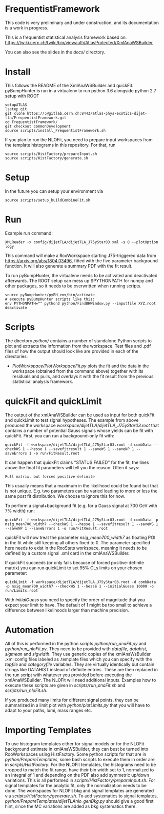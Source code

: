 # FrequentistFramework

This code is very preliminary and under construction, and its documentation is a work in progress. 

This is a frequentist statistical analysis framework based on:
https://twiki.cern.ch/twiki/bin/viewauth/AtlasProtected/XmlAnaWSBuilder

You can also see the slides in the _docs/_ directory. 

# Install

This follows the README of the XmlAnaWSBuilder and quickFit. pyBumpHunter is run in a virtualenv to run python 3.6 alongside python 2.7 setup with ROOT

```
setupATLAS
lsetup git
git clone https://:@gitlab.cern.ch:8443/atlas-phys-exotics-dijet-tla/FrequentistFramework.git
cd FrequentistFramework/
git checkout commonDevelopment
source scripts/install_FrequentistFramework.sh
```

If you plan to run the NLOFit, you need to prepare input workspaces from the template histograms in this repository. For that, run
```
source scripts/HistFactory/prepareInput.sh
source scripts/HistFactory/generate.sh
```

# Setup

In the future you can setup your environment via
```
source scripts/setup_buildCombineFit.sh
```

# Run

Example run command:
```
XMLReader -x config/dijetTLA/dijetTLA_J75yStar03.xml -s 0 --plotOption logy
```
This command will make a RooWorkspace starting J75-triggered data from https://arxiv.org/abs/1804.03496, fitted with the five parameter background function. It will also generate a summary PDF with the fit result.

To run pyBumpHunter, the virtualenv needs to be activated and deactivated afterwards. The ROOT setup can mess up $PYTHONPATH for numpy and other packages, so it needs to be overwritten when running scripts.
```
source pyBumpHunter/pyBH_env/bin/activate
# execute pyBumpHunter scripts like this:
env PYTHONPATH="" python3 python/FindBHWindow.py --inputfile XYZ.root
deactivate
```

# Scripts

The directory _python/_ contains a number of standalone Python scripts to plot and extracts the information from the workspace. Test files and .pdf files of how the output should look like are provided in each of the directories. 

   * _PlotWorkspace/PlotWorkspaceFit.py_ plots the fit and the data in the workspace (obtained from the command above) together with its residuals and pulls, and overlays it with the fit result from the previous statistical analysis framework. 

# quickFit and quickLimit

The output of the xmlAnaWSBuilder can be used as input for both quickFit and quickLimit to test signal hypotheses. The example from above produced the workspace _workspace/dijetTLA/dijetTLA_J75yStar03.root_ that contains a number of potential Gauss signals whose yields can be fit with quickFit. First, you can run a background-only fit with:
```
quickFit -f workspace/dijetTLA/dijetTLA_J75yStar03.root -d combData --checkWS 1 --hesse 1 --savefitresult 1 --saveWS 1 --saveNP 1 --saveErrors 1 -o run/FitResult.root
```
It can happen that quickFit claims "STATUS FAILED" for the fit, the lines above the final fit parameters will tell you the reason. Often it says:
```
Full matrix, but forced positive-definite
```
This usually means that a maximum in the likelihood could be found but that is not unique. E.g. two parameters can be varied leading to more or less the same post fit distribution. We choose to ignore this for now. 

To perform a signal+background fit (e.g. for a Gauss signal at 700 GeV with 7% width) run:
```
quickFit -f workspace/dijetTLA/dijetTLA_J75yStar03.root -d combData -p nsig_mean700_width7 --checkWS 1 --hesse 1 --savefitresult 1 --saveWS 1 --saveNP 1 --saveErrors 1 -o run/FitResult.root
```
quickFit will now treat the parameter _nsig_mean700_width7_ as floating POI in the fit while still keeping all others fixed to 0. The parameter specified here needs to exist in the RooStats workspace, meaning it needs to be defined by a custom signal .xml card in the xmlAnaWSBuilder.

If quickFit succeeds (or only fails because of forced positive-definite matrix) you can run quickLimit to set 95% CLs limits on your chosen parameter:
```
quickLimit -f workspace/dijetTLA/dijetTLA_J75yStar03.root -d combData -p nsig_mean700_width7 --checkWS 1 --hesse 1 --initialGuess 10000 -o run/Limits.root
```
With _initialGuess_ you need to specify the order of magnitude that you expect your limit to have. The default of 1 might be too small to achieve a difference between likelihoods larger than machine precision.

# Automation

All of this is performed in the python scripts _python/run_anaFit.py_ and _python/run_nloFit.py_. They need to be provided with _datafile_, _datahist_, _sigmean_ and _sigwidth_. They use generic copies of the xmlAnaWsBuilder .xml config files labeled as .template files which you can specify with the _topfile_ and _categoryfile_ variables. They are virtually identically but contain strings like DATAHIST instead of definite entries. These are then replaced in the run script with whatever you provided before executing the xmlAnaWSBuilder. The NLOFit will need additional inputs. Examples how to execute these scripts are given in _scripts/run_anaFit.sh_ and _scripts/run_nloFit.sh_.

If you produced many limits for different signal points, they can be summarized in a limit plot with _python/plotLimits.py_ that you will have to adapt to your paths, lumi, mass ranges etc.

# Importing Templates

To use histogram templates either for signal models or for the NLOFit background estimate in xmlAnaWSBuilder, they can best be turned into RooWorkspaces using HistFactory. Some python scripts for that are in _python/PrepareTemplates_, some bash scripts to execute them in order are in _scripts/HistFactory_. For the NLOFit templates, the histograms need to be cropped to match the fit range, have their bin width set to 1, normalized to an integral of 1 and depending on the PDF also add symmetric up/down variations. This is all performed in _scripts/HistFactory/prepareInput.sh_. For signal templates for the analytic fit, only the normalization needs to be done. The workspaces for NLOFit bkg and signal templates are generated via _scripts/HistFactory/generate.sh_. To add systematics to signal templates, _python/PrepareTemplates/dijetTLAnlo_genBkg.py_ should give a good first hint, since the MC variations are added as bkg systematics there.